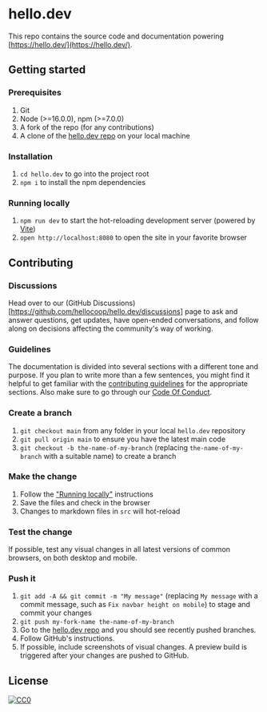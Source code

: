 # hello.dev

This repo contains the source code and documentation powering [https://hello.dev/](https://hello.dev/).

## Getting started

### Prerequisites

1. Git
1. Node (>=16.0.0), npm (>=7.0.0)
1. A fork of the repo (for any contributions)
1. A clone of the [hello.dev repo](https://github.com/hellocoop/hello.dev) on your local machine

### Installation

1. `cd hello.dev` to go into the project root
1. `npm i` to install the npm dependencies

### Running locally

1. `npm run dev` to start the hot-reloading development server (powered by [Vite](https://vitejs.dev/))
1. `open http://localhost:8080` to open the site in your favorite browser

## Contributing

### Discussions

Head over to our (GitHub Discussions)[https://github.com/hellocoop/hello.dev/discussions] page to ask and answer questions, get updates, have open-ended conversations, and follow along on decisions affecting the community's way of working.

### Guidelines

The documentation is divided into several sections with a different tone and purpose. If you plan to write more than a few sentences, you might find it helpful to get familiar with the [contributing guidelines]() for the appropriate sections. Also make sure to go through our [Code Of Conduct](https://github.com/hellocoop/hello.dev/blob/main/CODE_OF_CONDUCT.md).

### Create a branch

1. `git checkout main` from any folder in your local `hello.dev` repository
1. `git pull origin main` to ensure you have the latest main code
1. `git checkout -b the-name-of-my-branch` (replacing `the-name-of-my-branch` with a suitable name) to create a branch

### Make the change

1. Follow the ["Running locally"](#running-locally) instructions
1. Save the files and check in the browser
  1. Changes to markdown files in `src` will hot-reload

### Test the change

If possible, test any visual changes in all latest versions of common browsers, on both desktop and mobile.

### Push it

1. `git add -A && git commit -m "My message"` (replacing `My message` with a commit message, such as `Fix navbar height on mobile`) to stage and commit your changes
1. `git push my-fork-name the-name-of-my-branch`
1. Go to the [hello.dev repo](https://github.com/hellocoop/hello.dev) and you should see recently pushed branches.
1. Follow GitHub's instructions.
1. If possible, include screenshots of visual changes. A preview build is triggered after your changes are pushed to GitHub.


## License

<a href="LICENSE">![CC0](https://cdn.hello.coop/images/cc-zero.svg)</a>
